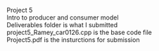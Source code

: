 Project 5<br>
Intro to producer and consumer model<br>
Deliverables folder is what I submitted<br>
project5_Ramey_car0126.cpp is the base code file<br>
Project5.pdf is the insturctions for submission
